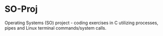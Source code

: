 # SO-Proj

Operating Systems (SO) project - coding exercises in C utilizing processes, pipes and Linux terminal commands/system calls.
